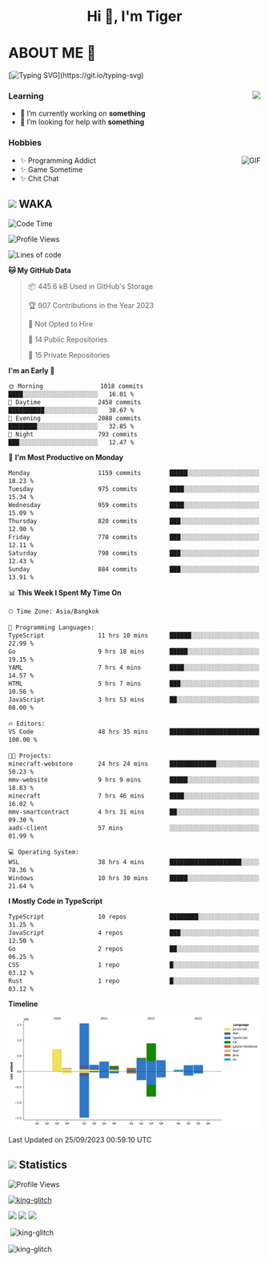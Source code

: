 <h1 align="center">Hi 👋, I'm Tiger</h1>




# ABOUT ME 💬

[![Typing SVG](https://readme-typing-svg.herokuapp.com?color=22F771&vCenter=true&lines=A+perssionate+developer+from+nowhere.)](https://git.io/typing-svg)

<div>
 <img align="right" src="https://spotify-github-profile.vercel.app/api/view?uid=12129734423&cover_image=false&theme=default&bar_color=22d016&bar_color_cover=true" />
 <h3>Learning</h3>
 
 <ul>
  <li>🔭 I’m currently working on <b>something</b></li>
  <li>🤝 I’m looking for help with <b>something</b></li>
 </ul>
 
</div>
<div>
 <h3>Hobbies</h3>
 <img align="right" height="475px"  alt="GIF" src="https://i.pinimg.com/originals/1f/b7/db/1fb7dbee557e5ed509f7517da8a84d58.gif" />
 <ul>
  <li>✨ Programming Addict</li>
  <li>✨ Game Sometime</li>
  <li>✨ Chit Chat</li>
 </ul>
 
</div>



## <img height="40" src="https://raw.githubusercontent.com/innng/innng/master/assets/kyubey.gif"/> WAKA

<!--START_SECTION:waka-->
![Code Time](http://img.shields.io/badge/Code%20Time-1%2C543%20hrs%2016%20mins-blue)

![Profile Views](http://img.shields.io/badge/Profile%20Views-1-blue)

![Lines of code](https://img.shields.io/badge/From%20Hello%20World%20I%27ve%20Written-5.3%20million%20lines%20of%20code-blue)

**🐱 My GitHub Data** 

> 📦 445.6 kB Used in GitHub's Storage 
 > 
> 🏆 907 Contributions in the Year 2023
 > 
> 🚫 Not Opted to Hire
 > 
> 📜 14 Public Repositories 
 > 
> 🔑 15 Private Repositories 
 > 
**I'm an Early 🐤** 

```text
🌞 Morning                1018 commits        ████░░░░░░░░░░░░░░░░░░░░░   16.01 % 
🌆 Daytime                2458 commits        ██████████░░░░░░░░░░░░░░░   38.67 % 
🌃 Evening                2088 commits        ████████░░░░░░░░░░░░░░░░░   32.85 % 
🌙 Night                  793 commits         ███░░░░░░░░░░░░░░░░░░░░░░   12.47 % 
```
📅 **I'm Most Productive on Monday** 

```text
Monday                   1159 commits        █████░░░░░░░░░░░░░░░░░░░░   18.23 % 
Tuesday                  975 commits         ████░░░░░░░░░░░░░░░░░░░░░   15.34 % 
Wednesday                959 commits         ████░░░░░░░░░░░░░░░░░░░░░   15.09 % 
Thursday                 820 commits         ███░░░░░░░░░░░░░░░░░░░░░░   12.90 % 
Friday                   770 commits         ███░░░░░░░░░░░░░░░░░░░░░░   12.11 % 
Saturday                 790 commits         ███░░░░░░░░░░░░░░░░░░░░░░   12.43 % 
Sunday                   884 commits         ███░░░░░░░░░░░░░░░░░░░░░░   13.91 % 
```


📊 **This Week I Spent My Time On** 

```text
🕑︎ Time Zone: Asia/Bangkok

💬 Programming Languages: 
TypeScript               11 hrs 10 mins      ██████░░░░░░░░░░░░░░░░░░░   22.99 % 
Go                       9 hrs 18 mins       █████░░░░░░░░░░░░░░░░░░░░   19.15 % 
YAML                     7 hrs 4 mins        ████░░░░░░░░░░░░░░░░░░░░░   14.57 % 
HTML                     5 hrs 7 mins        ███░░░░░░░░░░░░░░░░░░░░░░   10.56 % 
JavaScript               3 hrs 53 mins       ██░░░░░░░░░░░░░░░░░░░░░░░   08.00 % 

🔥 Editors: 
VS Code                  48 hrs 35 mins      █████████████████████████   100.00 % 

🐱‍💻 Projects: 
minecraft-webstore       24 hrs 24 mins      █████████████░░░░░░░░░░░░   50.23 % 
mmv-website              9 hrs 9 mins        █████░░░░░░░░░░░░░░░░░░░░   18.83 % 
minecraft                7 hrs 46 mins       ████░░░░░░░░░░░░░░░░░░░░░   16.02 % 
mmv-smartcontract        4 hrs 31 mins       ██░░░░░░░░░░░░░░░░░░░░░░░   09.30 % 
aads-client              57 mins             ░░░░░░░░░░░░░░░░░░░░░░░░░   01.99 % 

💻 Operating System: 
WSL                      38 hrs 4 mins       ████████████████████░░░░░   78.36 % 
Windows                  10 hrs 30 mins      █████░░░░░░░░░░░░░░░░░░░░   21.64 % 
```

**I Mostly Code in TypeScript** 

```text
TypeScript               10 repos            ████████░░░░░░░░░░░░░░░░░   31.25 % 
JavaScript               4 repos             ███░░░░░░░░░░░░░░░░░░░░░░   12.50 % 
Go                       2 repos             ██░░░░░░░░░░░░░░░░░░░░░░░   06.25 % 
CSS                      1 repo              █░░░░░░░░░░░░░░░░░░░░░░░░   03.12 % 
Rust                     1 repo              █░░░░░░░░░░░░░░░░░░░░░░░░   03.12 % 
```



**Timeline**

![Lines of Code chart](https://raw.githubusercontent.com/king-glitch/king-glitch/main/assets/bar_graph.png)


 Last Updated on 25/09/2023 00:59:10 UTC
<!--END_SECTION:waka-->
## <img height="40" src="https://raw.githubusercontent.com/innng/innng/master/assets/kyubey.gif"/> Statistics
![Profile Views](https://komarev.com/ghpvc/?username=king-glitch)  

<p align="left"> 
 <a href="https://github.com/ryo-ma/github-profile-trophy">
  <img src="https://github-profile-trophy.vercel.app/?username=king-glitch&theme=dracula" alt="king-glitch" />
 </a> </p>

![](https://github-profile-summary-cards.vercel.app/api/cards/profile-details?username=king-glitch&theme=dracula)
![](https://github-profile-summary-cards.vercel.app/api/cards/stats?username=king-glitch&theme=dracula) 
![](https://github-profile-summary-cards.vercel.app/api/cards/productive-time?username=king-glitch&theme=dracula)


<p>&nbsp;<img align="center" src="https://github-readme-stats.vercel.app/api?username=king-glitch&theme=dracula" alt="king-glitch" /></p>

<p><img align="center" src="https://github-readme-streak-stats.herokuapp.com/?user=king-glitch&theme=dracula" alt="king-glitch" /></p>
